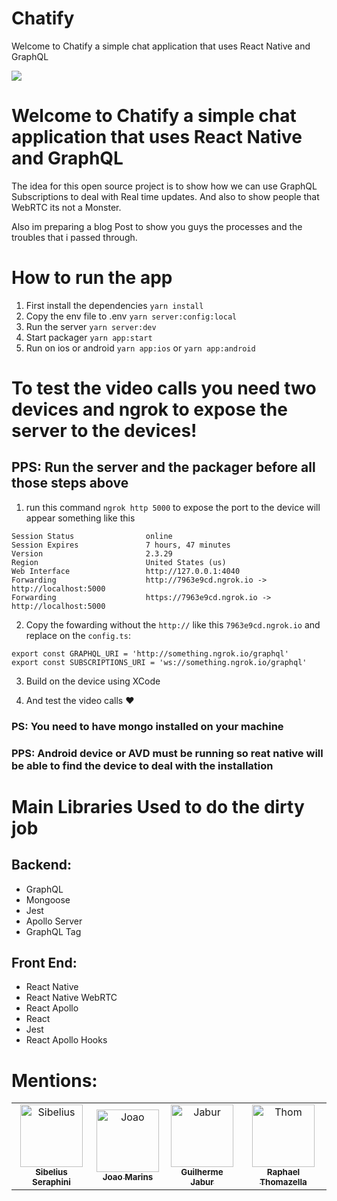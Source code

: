 # Chatify

Welcome to Chatify a simple chat application that uses React Native and GraphQL

<img src="https://cdn-images-1.medium.com/max/1600/1*pD7ShcZ7YHIMXe2mgiFzbg.png">

# Welcome to Chatify a simple chat application that uses React Native and GraphQL

The idea for this open source project is to show how we can use GraphQL Subscriptions to deal with Real time updates. And also to show people that WebRTC its not a Monster.

Also im preparing a blog Post to show you guys the processes and the troubles that i passed through.

# How to run the app

1. First install the dependencies `yarn install`
2. Copy the env file to .env `yarn server:config:local`
3. Run the server `yarn server:dev`
4. Start packager `yarn app:start`
5. Run on ios or android `yarn app:ios` or `yarn app:android`

# To test the video calls you need two devices and ngrok to expose the server to the devices!

## PPS: Run the server and the packager before all those steps above

1. run this command `ngrok http 5000` to expose the port to the device will appear something like this

```
Session Status                online
Session Expires               7 hours, 47 minutes
Version                       2.3.29
Region                        United States (us)
Web Interface                 http://127.0.0.1:4040
Forwarding                    http://7963e9cd.ngrok.io -> http://localhost:5000
Forwarding                    https://7963e9cd.ngrok.io -> http://localhost:5000
```

2. Copy the fowarding without the `http://` like this `7963e9cd.ngrok.io` and replace on the `config.ts`:

```
export const GRAPHQL_URI = 'http://something.ngrok.io/graphql'
export const SUBSCRIPTIONS_URI = 'ws://something.ngrok.io/graphql'
```

3. Build on the device using XCode

4. And test the video calls ❤️

### PS: You need to have mongo installed on your machine

### PPS: Android device or AVD must be running so reat native will be able to find the device to deal with the installation

# Main Libraries Used to do the dirty job

## Backend:

- GraphQL
- Mongoose
- Jest
- Apollo Server
- GraphQL Tag

## Front End:

- React Native
- React Native WebRTC
- React Apollo
- React
- Jest
- React Apollo Hooks

# Mentions:

<table>
   <tr>
      <td align="center">
         <a href="https://github.com/sibelius">
         <img src="https://avatars0.githubusercontent.com/u/2005841?s=460&v=4" width="100px;" alt="Sibelius"/>
         <br />
         <sub>
         <b>Sibelius Seraphini</b>
         </esub>
         </a>
      </td>
      <td align="center">
         <a href="https://github.com/jgcmarins">
         <img src="https://avatars1.githubusercontent.com/u/5133450?s=460&v=4" width="100px;" alt="Joao"/>
         <br />
         <sub>
         <b>Joao Marins</b>
         </esub>
         </a>
      </td>
      <td align="center">
         <a href="https://github.com/jaburcodes">
         <img src="https://avatars1.githubusercontent.com/u/13947203?s=460&v=4" width="100px;" alt="Jabur"/>
         <br />
         <sub>
         <b>Guilherme Jabur</b>
         </esub>
         </a>
      </td>
      <td align="center">
         <a href="https://github.com/Thomazella">
         <img src="https://avatars0.githubusercontent.com/u/15015324?s=460&v=4" width="100px;" alt="Thom"/>
         <br />
         <sub>
         <b>Raphael Thomazella</b>
         </esub>
         </a>
      </td> 
   </tr>
</table>
